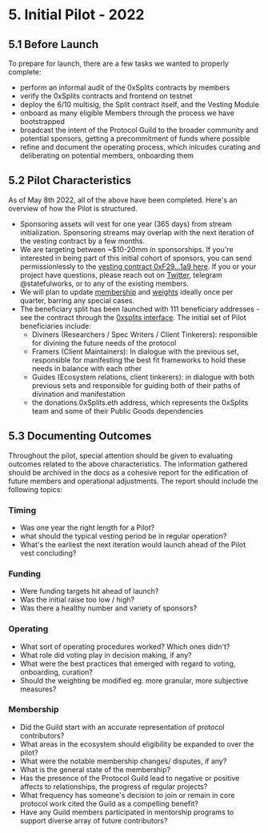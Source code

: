 # 5. Initial Pilot - 2022

## 5.1 Before Launch

To prepare for launch, there are a few tasks we wanted to properly complete:

- perform an informal audit of the 0xSplits contracts by members
- verify the 0xSplits contracts and frontend on testnet
- deploy the 6/10 multisig, the Split contract itself, and the Vesting Module
- onboard as many eligible Members through the process we have bootstrapped
- broadcast the intent of the Protocol Guild to the broader community and potential sponsors, getting a precommitment of funds where possible
- refine and document the operating process, which inlcudes curating and deliberating on potential members, onboarding them

## 5.2 Pilot Characteristics

As of May 8th 2022, all of the above have been completed. Here's an overview of how the Pilot is structured.

- Sponsoring assets will vest for one year (365 days) from stream initialization. Sponsoring streams may overlap with the next iteration of the vesting contract by a few months.
- We are targeting between ~$10-20mm in sponsorships. If you're interested in being part of this initial cohort of sponsors, you can send permissionlessly to the [vesting contract 0xF29...1a9 here](https://app.0xsplits.xyz/accounts/0xF29Ff96aaEa6C9A1fBa851f74737f3c069d4f1a9/). If you or your project have questions, please reach out on [Twitter](https://twitter.com/statefulworks), telegram @statefulworks, or to any of the existing members.
- We will plan to update [membership](https://protocol-guild.readthedocs.io/en/latest/9-membership.html#member-list) and [weights](https://protocol-guild.readthedocs.io/en/latest/9-membership.html#addresses-and-weights) ideally once per quarter, barring any special cases.
- The beneficiary split has been launched with 111 beneficiary addresses - see the contract through the [0xsplits interface](https://app.0xsplits.xyz/accounts/0x84af3D5824F0390b9510440B6ABB5CC02BB68ea1/). The initial set of Pilot beneficiaries include:
  - Diviners (Researchers / Spec Writers / Client Tinkerers): responsible for divining the future needs of the protocol
  - Framers (Client Maintainers): In dialogue with the previous set, responsible for manifesting the best fit frameworks to hold these needs in balance with each other
  - Guides (Ecosystem relations, client tinkerers): in dialogue with both previous sets and responsible for guiding both of their paths of divination and manifestation 
  - the donations.0xSplits.eth address, which represents the 0xSplits team and some of their Public Goods dependencies

## 5.3 Documenting Outcomes

Throughout the pilot, special attention should be given to evaluating outcomes related to the above characteristics. The information gathered should be archived in the docs as a cohesive report for the edification of future members and operational adjustments. The  report should include the following topics:

### Timing
  - Was one year the right length for a Pilot? 
  - what should the typical vesting period be in regular operation? 
  - What's the earliest the next iteration would launch ahead of the Pilot vest concluding?

### Funding
  - Were funding targets hit ahead of launch? 
  - Was the initial raise too low / high?
  - Was there a healthy number and variety of sponsors?

### Operating
  - What sort of operating procedures worked? Which ones didn't? 
  - What role did voting play in decision making, if any? 
  - What were the best practices that emerged with regard to voting, onboarding, curation?
  - Should the weighting be modified eg. more granular, more subjective measures?

### Membership
  - Did the Guild start with an accurate representation of protocol contributors? 
  - What areas in the ecosystem should eligibility be expanded to over the pilot?
  - What were the notable membership changes/ disputes, if any?
  - What is the general state of the membership?
  - Has the presence of the Protocol Guild lead to negative or positive affects to relationships, the progress of regular projects?
  - What frequency has someone's decision to join or remain in core protocol work cited the Guild as a compelling benefit?
  - Have any Guild members participated in mentorship programs to support diverse array of future contributors?
